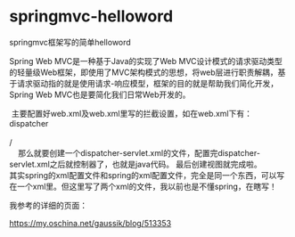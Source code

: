 # springmvc-helloword
springmvc框架写的简单helloword

  Spring Web MVC是一种基于Java的实现了Web MVC设计模式的请求驱动类型的轻量级Web框架，即使用了MVC架构模式的思想，将web层进行职责解耦，基于请求驱动指的就是使用请求-响应模型，框架的目的就是帮助我们简化开发，Spring Web MVC也是要简化我们日常Web开发的。
  
  主要配置好web.xml及web.xml里写的拦截设置，如在web.xml下有：
  <servlet-mapping>  
        <servlet-name>dispatcher</servlet-name>  
        <!-- 由SpringMVC拦截所有请求 -->  
        <url-pattern>/</url-pattern>  
    </servlet-mapping>  
那么就要创建一个dispatcher-servlet.xml的文件，配置完dispatcher-servlet.xml之后就控制器了，也就是java代码。
最后创建视图就完成啦。
<br>
其实spring的xml配置文件和spring的xml配置文件，完全是同一个东西，可以写在一个xml里。但这里写了两个xml的文件，我以前也是不懂spring，在瞎写！

我参考的详细的页面：

https://my.oschina.net/gaussik/blog/513353

